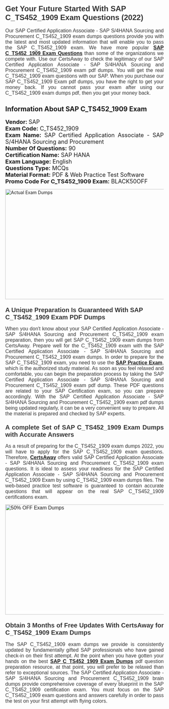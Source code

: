 <h1><span style="font-size:24px"><span style="font-family:Calibri,sans-serif"><strong><span style="background-color:white"><span style="font-family:"Verdana",sans-serif"><span style="color:#333333">Get Your Future Started With SAP C_TS452_1909 Exam Questions (2022)</span></span></span></strong></span></span></h1> <p style="text-align:justify"><span style="font-size:11pt"><span style="font-family:Calibri,sans-serif"><span style="font-size:12.0pt"><span style="background-color:white"><span style="font-family:"Verdana",sans-serif"><span style="color:#333333">Our SAP Certified Application Associate - SAP S/4HANA Sourcing and Procurement C_TS452_1909 exam dumps questions provide you with the latest and most updated information that will enable you to pass the SAP C_TS452_1909 exam. We have more popular <a href="https://www.certsaway.com/sap/c_ts452_1909-exam-dumps"><strong>SAP C_TS452_1909 Exam Questions</strong></a> than some of the organizations we compete with. Use our CertsAway to check the legitimacy of our SAP Certified Application Associate - SAP S/4HANA Sourcing and Procurement C_TS452_1909 exam pdf dumps. You will get the real C_TS452_1909 exam questions with our SAP. When you purchase our SAP C_TS452_1909 Exam pdf dumps, you have the right to get your money back. If you cannot pass your exam after using our C_TS452_1909 exam dumps pdf, then you get your money back.</span></span></span></span></span></span></p> <h2 style="text-align:justify"><strong>Information About SAP C_TS452_1909 Exam</strong></h2> <p style="text-align:justify"><span style="font-size:18px"><strong>Vendor: </strong>SAP<br /> <strong>Exam Code:</strong> C_TS452_1909<br /> <strong>Exam Name:</strong> SAP Certified Application Associate - SAP S/4HANA Sourcing and Procurement<br /> <strong>Number Of Questions:</strong> 90<br /> <strong>Certification Name:</strong> SAP HANA<br /> <strong>Exam Language:</strong> English<br /> <strong>Questions Type:</strong> MCQs<br /> <strong>Material Format:</strong> PDF & Web Practice Test Software<br /> <strong>Promo Code For C_TS452_1909 Exam:</strong> BLACK50OFF</span></p> <p style="text-align:justify"><a href="https://www.certsaway.com/sap/c_ts452_1909-exam-dumps" rel="no-follow"><img alt="Actual Exam Dumps" src="https://blogger.googleusercontent.com/img/b/R29vZ2xl/AVvXsEhM7PDiBcnX1lSN-cQmq5aA7zhxn_sWcl74tkXOSfPCo3QtIY975M9XJLCwEgJ4RXKA47zmJGF6HERJJhyy2xAB8wXG6sgIARPXgzYSBnCmQcQUSzkzAw-rnNk2tBWror0N27JemDbU_7iS0jGjJohQplsk8CyGpJdZ9YktQ0Yz6f7IdzI5OZob-D4eGg/s1382/ca1.png" style="height:350px; width:750px" /></a></p> <h3><span style="font-size:20px"><strong><span style="font-family:Calibri,sans-serif"><span style="background-color:white"><span style="font-family:"Verdana",sans-serif"><span style="color:#333333">A Unique Preparation Is Guaranteed With SAP C_TS452_1909 Exam PDF Dumps</span></span></span></span></strong></span></h3> <p style="text-align:justify"><span style="font-size:11pt"><span style="font-family:Calibri,sans-serif"><span style="font-size:12.0pt"><span style="background-color:white"><span style="font-family:"Verdana",sans-serif"><span style="color:#333333">When you don't know about your SAP Certified Application Associate - SAP S/4HANA Sourcing and Procurement C_TS452_1909 exam preparation, then you will get SAP C_TS452_1909 exam dumps from CertsAway. Prepare well for the C_TS452_1909 exam with the SAP Certified Application Associate - SAP S/4HANA Sourcing and Procurement C_TS452_1909 exam dumps. In order to prepare for the SAP C_TS452_1909 exam, you need to use the <a href="https://www.certsaway.com/sap-questions"><strong>SAP Practice Exam</strong></a>, which is the authorized study material. As soon as you feel relaxed and comfortable, you can begin the preparation process by taking the SAP Certified Application Associate - SAP S/4HANA Sourcing and Procurement C_TS452_1909 exam pdf dump. These PDF questions are related to your SAP Certification exam, so you can prepare accordingly. With the SAP Certified Application Associate - SAP S/4HANA Sourcing and Procurement C_TS452_1909 exam pdf dumps being updated regularly, it can be a very convenient way to prepare. All the material is prepared and checked by SAP experts.</span></span></span></span></span></span></p> <h3 style="text-align:justify"><span style="font-size:20px"><span style="font-family:Calibri,sans-serif"><strong><span style="background-color:white"><span style="font-family:"Verdana",sans-serif"><span style="color:#333333">A complete Set of SAP C_TS452_1909 Exam Dumps with Accurate Answers</span></span></span></strong></span></span></h3> <p style="text-align:justify"><span style="font-size:11pt"><span style="font-family:Calibri,sans-serif"><span style="font-size:12.0pt"><span style="background-color:white"><span style="font-family:"Verdana",sans-serif"><span style="color:#333333">As a result of preparing for the C_TS452_1909 exam dumps 2022, you will have to apply for the SAP C_TS452_1909 exam questions. Therefore, <a href=" https://www.certsaway.com/"><strong>CertsAway</strong></a> offers valid SAP Certified Application Associate - SAP S/4HANA Sourcing and Procurement C_TS452_1909 exam questions. It is ideal to assess your readiness for the SAP Certified Application Associate - SAP S/4HANA Sourcing and Procurement C_TS452_1909 Exam by using C_TS452_1909 exam dumps files. The web-based practice test software is guaranteed to contain accurate questions that will appear on the real SAP C_TS452_1909 certifications exam.</span></span></span></span></span></span></p> <p style="text-align:justify"><span style="font-size:11pt"><span style="font-family:Calibri,sans-serif"><span style="font-size:12.0pt"><span style="background-color:white"><span style="font-family:"Verdana",sans-serif"><span style="color:#333333"><a href="https://www.certsaway.com/sap/c_ts452_1909-exam-dumps" rel="no-follow"><img alt="50% OFF Exam Dumps" src="https://www.certcollections.com/uploads/content/c2.png" style="height:350px; width:750px" /></a></span></span></span></span></span></span></p> <h3 style="text-align:justify"><span style="font-size:20px"><strong><span style="font-family:Calibri,sans-serif"><span style="background-color:white"><span style="font-family:"Verdana",sans-serif"><span style="color:#333333">Obtain 3 Months of Free Updates With CertsAway for C_TS452_1909 Exam Dumps</span></span></span></span></strong></span></h3> <p style="text-align:justify"><span style="font-size:11pt"><span style="font-family:Calibri,sans-serif"><span style="font-size:12.0pt"><span style="background-color:white"><span style="font-family:"Verdana",sans-serif"><span style="color:#333333">The SAP C_TS452_1909 exam dumps we provide is consistently updated by fundamentally gifted SAP professionals who have gained check-in on their first attempt. At the point when you have gotten your hands on the best <a href="https://www.certsaway.com/sap/c_ts452_1909-exam-dumps"><strong>SAP C_TS452_1909 Exam Dumps</strong></a> pdf question preparation resource, at that point, you will prefer to be relaxed than refer to exceptional sources. The SAP Certified Application Associate - SAP S/4HANA Sourcing and Procurement C_TS452_1909 brain dumps provide comprehensive coverage of every blueprint in the SAP C_TS452_1909 certification exam. You must focus on the SAP C_TS452_1909 exam questions and answers carefully in order to pass the test on your first attempt with flying colors.</span></span></span></span></span></span></p>
